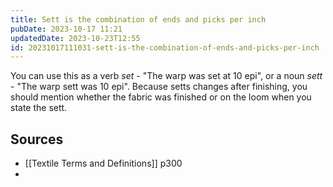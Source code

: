 ```yaml
---
title: Sett is the combination of ends and picks per inch
pubDate: 2023-10-17 11:21
updatedDate: 2023-10-23T12:55
id: 20231017111031-sett-is-the-combination-of-ends-and-picks-per-inch
---
```


You can use this as a verb _set_ - "The warp was set at 10 epi", or a noun _sett_ - "The warp sett was 10 epi". Because setts changes after finishing, you should mention whether the fabric was finished or on the loom when you state the sett.

## Sources

- [[Textile Terms and Definitions]] p300
-
